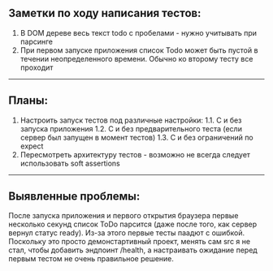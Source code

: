 ## Заметки по ходу написания тестов:

1. В DOM дереве весь текст todo с пробелами - нужно учитывать при парсинге
2. При первом запуске приложения список Todo может быть пустой в течении неопределенного времени. Обычно ко второму тесту все проходит
---
## Планы:
1. Настроить запуск тестов под различные настройки:
  1.1. С и без запуска приложения
  1.2. С и без предварительного теста (если сервер был запущен в момент тестов)
  1.3. С и без ограничений по expect
2. Пересмотреть архитектуру тестов - возможно не всегда следует использовать soft assertions
---
## Выявленные проблемы:
После запуска приложения и первого открытия браузера первые несколько секунд список ToDo парсится (даже после того, как сервер вернул статус ready). Из-за этого первые тесты паадют с ошибкой. Поскольку это просто демонстартивный проект, менять сам src я не стал, чтобы добавить эндпоинт /health, а настраивать ожидание перед первым тестом не очень правильное решение.
